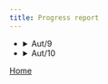 ```yaml
---
title: Progress report
--- 
```

<ul>
  <li>
    <details>
      <summary>Aut/9</summary>
  
        * Stuff for week 9
    </details>
    
  </li>

<li>
    <details>
      <summary>Aut/10</summary>
  
        * Stuff for week 10
    </details>
  
  </li>

</ul>

[Home](https://beep-boop-boop.github.io/ENG1-Team4/)
